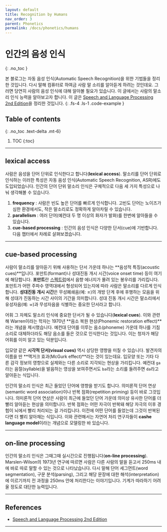```yaml
---
layout: default
title: Recognition by Humans
nav_order: 3
parent: Phonetics
permalink: /docs/phonetics/humans
---
```


# 인간의 음성 인식
{: .no_toc }

본 블로그는 자동 음성 인식(Automatic Speech Recognition)을 위한 기법들을 정리한 것입니다. 다시 말해 컴퓨터로 하여금 사람 말 소리를 알아듣게 하려는 것인데요. 그러면 당연히 사람의 음성 인식에 대해 알아볼 필요가 있습니다. 이 글에서는 사람의 말소리 인식 능력을 알아보고자 합니다. 이 글은 [Speech and Language Processing 2nd Edition](https://www.amazon.com/Speech-Language-Processing-Daniel-Jurafsky/dp/0131873210)을 정리한 것입니다.
{: .fs-4 .ls-1 .code-example }


## Table of contents
{: .no_toc .text-delta .mt-6}

1. TOC
{:toc}

---


## lexical access

사람은 음성을 단어 단위로 인식한다고 합니다(**lexical access**). 말소리를 단어 단위로 인식하는 이러한 특성은 자동 음성 인식(Automatic Speech Recognition, ASR)에도 도입되었습니다. 인간의 단어 단위 말소리 인식은 구체적으로 다음 세 가지 특성으로 나눠 생각해볼 수 있습니다.

1. **frequency** : 사람은 빈도 높은 단어를 빠르게 인식합니다. 고빈도 단어는 노이즈가 심한 환경에서도, 작은 말소리로도 정확하게 알아차릴 수 있습니다. 
2. **parallelism** : 여러 단어(예컨대 두 명 이상의 화자가 발화)를 한번에 알아들을 수 있습니다. 
3. **cue-based processing** : 인간의 음성 인식은 다양한 단서(cue)에 기반합니다. 다음 챕터에서 차례로 살펴보겠습니다.

---

## cue-based processing

사람이 말소리를 알아듣기 위해 사용하는 단서 가운데 하나는 **음성적 특징(acoustic cues)**입니다. 포만트(formant)나 성대진동 개시 시간(voice onset time) 등이 여기에 해당합니다. **포만트**란 [스펙트럼](https://ratsgo.github.io/speechbook/docs/fe/mfcc#framework)에서 음향 에너지가 몰려 있는 봉우리를 가리킵니다. 포만트가 어떤 주파수 영역대에서 형성되어 있는지에 따라 사람은 말소리를 다르게 인식합니다. **성대진동 개시 시간**은 무성폐쇄음(예: `ㅍ`)의 개방 단계 후에 후행하는 모음을 위해 성대가 진동하는 시간 사이의 기간을 의미합니다. 성대 진동 개시 시간은 말소리에서 유성자음(예: `ㅂ`)과 무성자음을 식별하는 중요한 단서라고 합니다.

어휘 그 자체도 말소리 인식에 중요한 단서가 될 수 있습니다(**lexical cues**). 이와 관련해 Warren이라는 학자는 1970년 **음소 복원 현상(Phonemic restoration effect)**라는 개념을 제시했습니다. 예컨대 단어를 이루는 음소(phoneme) 가운데 하나를 기침 소리로 대체하더라도 해당 음소를 들은 것으로 인식한다는 것입니다. 이는 청자가 해당 어휘를 이미 알고 있는 덕분입니다.

입모양 같은 **시각적 단서(visual cues)** 역시 상당한 영향을 미칠 수 있습니다. 발견자의 이름을 딴 **맥거크 효과(McGurk effect)**라는 것이 있는데요. 입모양 또는 기타 다른 감각 정보의 영향으로 실제와는 다른 소리로 지각되는 현상을 가리킵니다. 예컨대 `ga`라는 음절(syllable)을 발음하는 영상을 보여주면서도 `ba`라는 소리를 들려주면 `da`라고 알아듣는 식입니다.

인간의 말소리 인식은 최근 들었던 단어에 영향을 받기도 합니다. 의미론적 단어 연상(semantic word association)이나 반복 점화(repetition priming) 등이 바로 그것입니다. 의미론적 단어 연상은 사람이 최근에 들었던 단어 가운데 의미상 유사한 단어를 더 빨리 알아듣는 현상을 의미합니다. 반복 점화는 어떤 자극이 반복돼 해당 자극의 이후 경험이 뇌에서 빨리 처리되는 걸 가리킵니다. 이전에 어떤 단어를 들었는데 그것이 반복된다면 더 빨리 알아채는 식입니다. 이와 관련해서는 자연어 처리 연구자들이 **cashe language model**이라는 개념으로 모델링한 바 있습니다.


---

## on-line processing

인간의 말소리 인식은 그때그때 실시간으로 진행됩니다(**on-line processing**). Marslen-Wilson의 1973년 연구에 따르면 사람은 다른 사람의 말을 듣고서 250ms 내에 바로 따로 말할 수 있는 것으로 나타났습니다. 다시 말해 단어 세그먼트(word segmentation), 구문 분석(parsing), 그리고 해당 문장에 대한 해석(interpretation)에 이르기까지 전 과정을 250ms 안에 처리한다는 이야기입니다. 기계가 따라하기 어려울 정도로 대단한 능력입니다.


---


## References

- [Speech and Language Processing 2nd Edition](https://www.amazon.com/Speech-Language-Processing-Daniel-Jurafsky/dp/0131873210)

---